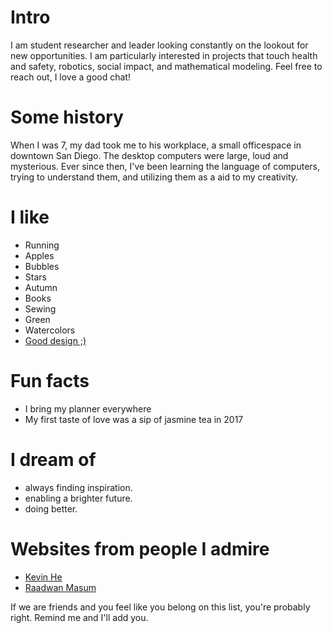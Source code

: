 
# Intro

I am student researcher and leader looking constantly on the lookout for new opportunities. I am particularly interested in projects that touch health and safety, robotics, social impact, and mathematical modeling. Feel free to reach out, I love a good chat!

# Some history

When I was 7, my dad took me to his workplace, a small officespace in downtown San Diego. The desktop computers were large, loud and mysterious. Ever since then, I've been learning the language of computers, trying to understand them, and utilizing them as a aid to my creativity.

# I like

- Running
- Apples
- Bubbles
- Stars
- Autumn
- Books
- Sewing
- Green
- Watercolors
- [Good design ;)](/)

# Fun facts

- I bring my planner everywhere
- My first taste of love was a sip of jasmine tea in 2017

# I dream of

- always finding inspiration.
- enabling a brighter future.
- doing better.

# Websites from people I admire

- [Kevin He](https://www.hekevinb.com/)
- [Raadwan Masum](https://raadwan.com/)

If we are friends and you feel like you belong on this list, you're probably right. Remind me and I'll add you.
